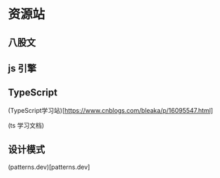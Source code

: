 # 资源站

## 八股文

## js 引擎

## TypeScript

(TypeScript学习站)[https://www.cnblogs.com/bleaka/p/16095547.html]

(ts 学习文档)

## 设计模式

(patterns.dev)[patterns.dev]
